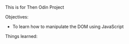 This is for Then Odin Project

Objectives: 

- To learn how to manipulate the DOM using JavaScript


Things learned:

